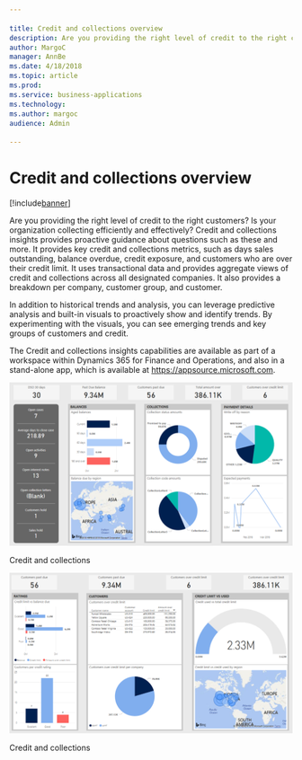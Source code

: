 ```yaml
---

title: Credit and collections overview
description: Are you providing the right level of credit to the right customers? Is your organization collecting efficiently and effectively? Credit and collections insights provides proactive guidance about questions such as these and more.
author: MargoC
manager: AnnBe
ms.date: 4/18/2018
ms.topic: article
ms.prod: 
ms.service: business-applications
ms.technology: 
ms.author: margoc
audience: Admin

---
```

#  Credit and collections overview




[!include[banner](../../../includes/banner.md)]

Are you providing the right level of credit to the right customers? Is your
organization collecting efficiently and effectively? Credit and collections
insights provides proactive guidance about questions such as these and more. It
provides key credit and collections metrics, such as days sales outstanding,
balance overdue, credit exposure, and customers who are over their credit limit.
It uses transactional data and provides aggregate views of credit and
collections across all designated companies. It also provides a breakdown per
company, customer group, and customer.

In addition to historical trends and analysis, you can leverage predictive
analysis and built-in visuals to proactively show and identify trends. By
experimenting with the visuals, you can see emerging trends and key groups of
customers and credit.

The Credit and collections insights capabilities are available as part of a
workspace within Dynamics 365 for Finance and Operations, and also in a
stand-alone app, which is available at <https://appsource.microsoft.com>.

![A screenshot showing credit and collections insights](media/credit-collections-overview-1.png "A screenshot showing credit and collections insights")
<!-- FO_Credit_and_collections_a.png -->


Credit and collections

![A screenshot showing a credit and collections report](media/credit-collections-overview-2.png "A screenshot showing a credit and collections report")
<!-- FO_credit_and_collections_b.png -->


Credit and collections


